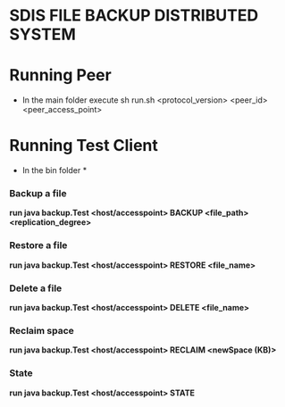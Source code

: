 # SDIS FILE BACKUP DISTRIBUTED SYSTEM

# Running Peer

* In the main folder execute sh run.sh <protocol_version> <peer_id> <peer_access_point>


# Running Test Client

* In the bin folder *

### Backup a file

 **run java backup.Test <host/accesspoint> BACKUP <file_path> <replication_degree>**

### Restore a file

 **run java backup.Test <host/accesspoint> RESTORE <file_name>**

### Delete a file

 **run java backup.Test <host/accesspoint> DELETE <file_name>**

### Reclaim space

 **run java backup.Test <host/accesspoint> RECLAIM <newSpace (KB)>**

### State

 **run java backup.Test <host/accesspoint> STATE**
